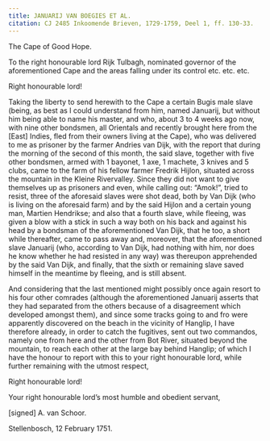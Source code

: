 ```yaml
---
title: JANUARIJ VAN BOEGIES ET AL.
citation: CJ 2485 Inkoomende Brieven, 1729-1759, Deel 1, ff. 130-33.
---
```


The Cape of Good Hope.

To the right honourable lord Rijk Tulbagh, nominated governor of the aforementioned Cape and the areas falling under its control etc. etc. etc.

Right honourable lord!

Taking the liberty to send herewith to the Cape a certain Bugis male slave (being, as best as I could understand from him, named Januarij, but without him being able to name his master, and who, about 3 to 4 weeks ago now, with nine other bondsmen, all Orientals and recently brought here from the \[East\] Indies, fled from their owners living at the Cape), who was delivered to me as prisoner by the farmer Andries van Dijk, with the report that during the morning of the second of this month, the said slave, together with five other bondsmen, armed with 1 bayonet, 1 axe, 1 machete, 3 knives and 5 clubs, came to the farm of his fellow farmer Fredrik Hijlon, situated across the mountain in the Kleine Rivervalley. Since they did not want to give themselves up as prisoners and even, while calling out: “Amok!”, tried to resist, three of the aforesaid slaves were shot dead, both by Van Dijk (who is living on the aforesaid farm) and by the said Hijlon and a certain young man, Martien Hendrikse; and also that a fourth slave, while fleeing, was given a blow with a stick in such a way both on his back and against his head by a bondsman of the aforementioned Van Dijk, that he too, a short while thereafter, came to pass away and, moreover, that the aforementioned slave Januarij (who, according to Van Dijk, had nothing with him, nor does he know whether he had resisted in any way) was thereupon apprehended by the said Van Dijk, and finally, that the sixth or remaining slave saved himself in the meantime by fleeing, and is still absent.

And considering that the last mentioned might possibly once again resort to his four other comrades (although the aforementioned Januarij asserts that they had separated from the others because of a disagreement which developed amongst them), and since some tracks going to and fro were apparently discovered on the beach in the vicinity of Hanglip, I have therefore already, in order to catch the fugitives, sent out two commandos, namely one from here and the other from Bot River, situated beyond the mountain, to reach each other at the large bay behind Hanglip; of which I have the honour to report with this to your right honourable lord, while further remaining with the utmost respect,

Right honourable lord!

Your right honourable lord’s most humble and obedient servant,

\[signed\] A. van Schoor.

Stellenbosch, 12 February 1751.
